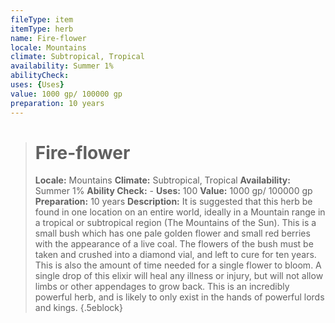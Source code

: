 ```yaml
---
fileType: item
itemType: herb
name: Fire-flower
locale: Mountains
climate: Subtropical, Tropical
availability: Summer 1%
abilityCheck:
uses: {Uses}
value: 1000 gp/ 100000 gp
preparation: 10 years
---
```

>#  Fire-flower
>
> **Locale:** Mountains
> **Climate:** Subtropical, Tropical
> **Availability:** Summer 1%
> **Ability Check:** -
> **Uses:** 100
> **Value:** 1000 gp/ 100000 gp
> **Preparation:** 10 years
> **Description:** It is suggested that this herb be found in one location on an entire world, ideally in a Mountain range in a tropical or subtropical region (The Mountains of the Sun). This is a small bush which has one pale golden flower and small red berries with the appearance of a live coal. The flowers of the bush must be taken and crushed into a diamond vial, and left to cure for ten years. This is also the amount of time needed for a single flower to bloom. A single drop of this elixir will heal any illness or injury, but will not allow limbs or other appendages to grow back. This is an incredibly powerful herb, and is likely to only exist in the hands of powerful lords and kings.
{.5eblock}

